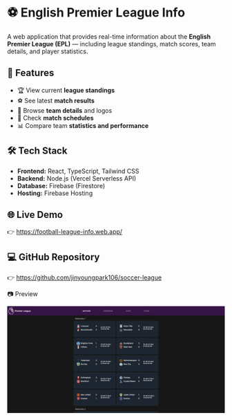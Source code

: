 # ⚽ English Premier League Info

A web application that provides real-time information about the **English Premier League (EPL)** — including league standings, match scores, team details, and player statistics.

## 🚀 Features

- 🏆 View current **league standings**
- ⚽ See latest **match results**
- 👕 Browse **team details** and logos
- 📅 Check **match schedules**
- 📊 Compare team **statistics and performance**

## 🛠️ Tech Stack

- **Frontend:** React, TypeScript, Tailwind CSS
- **Backend:** Node.js (Vercel Serverless API)
- **Database:** Firebase (Firestore)
- **Hosting:** Firebase Hosting

## 🌐 Live Demo

👉 https://football-league-info.web.app/

## 💻 GitHub Repository

👉 https://github.com/jinyoungpark106/soccer-league

📷 Preview

![Portfolio Preview](./public/images/preview1.png)
